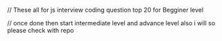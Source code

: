 // These all for js interview coding question top 20 for Begginer level


// once done then start intermediate level and advance level also i will so please check with repo

